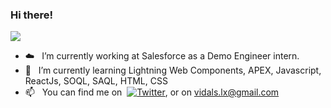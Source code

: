 ### Hi there!
![](https://komarev.com/ghpvc/?username=alxvidal&color=blue)

- ☁️  &nbsp;&nbsp;I’m currently working at Salesforce as a Demo Engineer intern.
- 🌱 &nbsp;&nbsp;I’m currently learning Lightning Web Components, APEX, Javascript, ReactJs, SOQL, SAQL, HTML, CSS
- 📫 &nbsp;&nbsp;You can find me on&nbsp; [![Twitter][1.2]][1], or on vidals.lx@gmail.com



<!-- Icons -->

[1.2]: https://raw.githubusercontent.com/MartinHeinz/MartinHeinz/master/linkedin-3-16.png (LinkedIn icon without padding)

<!-- Links to your social media accounts -->
[1]: https://www.linkedin.com/in/vidalalx/
